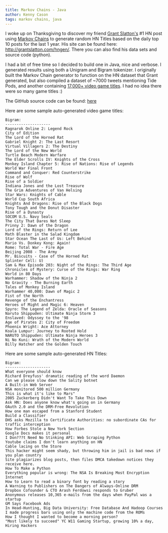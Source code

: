 ```yaml
---
title: Markov Chains - Java
author: Kenny Cason
tags: markov chains, java
---
```


I woke up on Thanksgiving to discover my friend <a href="http://www.grantslatton.com" target="_blank">Grant Slatton's</a> #1 HN post using <a href="http://en.wikipedia.org/wiki/Markov_chain" target="_blank">Markov Chains</a> to generate random HN Titles based on the daily top 10 posts for the last 1 year. His site can be found here: <a href="http://grantslatton.com/hngen/?lookback=2" target="_blank">http://grantslatton.com/hngen/</a>. There you can also find his data sets and source code (python).


I had a bit of free time so I decided to build one in Java, nice and verbose. I generated results using both a Unigram and Bigram tokenizer. I originally built the Markov Chain generator to function on the HN dataset that Grant generated, but also compiled a dataset of ~7000 tweets mentioning Tide Pods, and another containing <a href="http://www.gamerevolution.com/game/all/all/long_name/asc" target="_blank">17,000+ video game titles</a>. I had no idea there were so many game titles :)


The GitHub source code can be found: <a href="https://github.com/kennycason/markovchains/" target="_blank">here</a>


Here are some sample auto-generated video game titles: 
```
Bigram:
--------------------
Ragnarok Online 2: Legend Rock 
City of Edition 
The Lord of the Horned Rat 
Gabriel Knight 2: The Last Resort 
Virtual Villagers 2: The Destiny 
The Lord of the New World 
Turtle Beach Modern Warfare 
The Elder Scrolls IV: Knights of the Cross 
Monkey Island Chapter 5: Rise of Nations: Rise of Legends 
World War Final Front 
Command and Conquer: Red Counterstrike 
Rise of Wolf 
Rise of a Soldier 
Indiana Jones and the Lost Treasure 
The Grim Adventures of Van Helsing 
Star Wars: Knights of Cable 
World Cup South Africa 
Knights And Dragons: Rise of the Black Dogs 
Tony Tough and the Donut Disaster 
Rise of a Dynasty 
SOCOM U.S. Navy Seals 
The City That Dares Not Sleep 
Prinny 2: Dawn of the Dragon 
Lord of the Rings: Return of Lee 
Math Blaster in the Salad Kingdom 
Star Ocean The Last of Us: Left Behind 
Mario Vs. Donkey Kong: Again! 
Rome: Total War - Fire Age 
Beijing 2008 - The Army 
Mr. Biscuits - Case of the Horned Rat 
Splinter Cell: U) 
Sam & Max Episode 203: Night of the Rings: The Third Age 
Chronicles of Mystery: Curse of the Rings: War Ring 
World in 80 Days 
Warhammer: Shadow of the Ninja 2 
No Gravity - The Burning Earth 
Tales of Monkey Island 
Warhammer 40,000: Dawn of Magic 2 
Fist of the North 
Revenge of the Enchantress 
Heroes of Might and Magic 6: Heaven 
Spyro: The Legend of Zelda: Oracle of Seasons 
Naruto Shippuden: Ultimate Ninja Storm 3 
Enslaved: Odyssey to the '98 
Age of Pirates 2: City of Freedom 
Phoenix Wright: Ace Attorney 
Koala Lumpur: Journey to Rooted Hold 
NARUTO Shippuden: Ultimate Ninja Heroes 3 
Ni No Kuni: Wrath of the Modern World 
Billy Hatcher and the Golden Touch 
```


Here are some sample auto-generated HN Titles:
```
Bigram:
--------------------
What everyone should know 
Richard Dreyfuss' dramatic reading of the word Daemon 
Can we please slow down the Sality botnet 
A Built-in Web Server 
NSA monitored 500 million Germany 
This is what it's like to Mars" 
2005 Zuckerberg Didn't Want To Take This Down 
Ask HN: Does anyone know what's going on in Germany 
OAuth 2.0 and the DRM-Free Revolution 
How one man escaped from a Stanford Student 
Build a Classifier 
DHS asks Mozilla to Certificate Authorities: no subordinate CAs for traffic interception 
How Forbes Stole a New York Section 
Google Docs makes it personal 
I Don???t Need No Stinking API: Web Scraping Python 
Youtube claims I don't learn anything on HN 
Cable lacing on the Store 
This hacker might seem shady, but throwing him in jail is bad news if you plan country 
Site plagiarizes blog posts, then files DMCA takedown notices they receive here. 
How To Make a Python 
Everything popular is wrong: The NSA Is Breaking Most Encryption Internet 
How to Learn to read a binary font by reading a story 
A Warning to Publishers on The Dangers of Always-Online DRM 
Dropbox Cofounder & CTO Arash Ferdowsi responds to Gruber 
Anonymous releases 10,365 e-mails from the days when PayPal was a startup 
GM Says Facebook Ads 
In Head-Hunting, Big Data University: Free Database And Hadoop Courses 
I made progress bars using only the machine code from the ROMs 
How I thought I wanted to become a morning person? 
"Most likely to succeed" YC W11 Gaming Startup, growing 10% a day, Hiring Hackers 
````